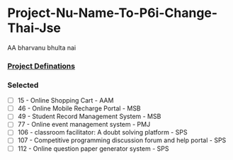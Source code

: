 # Project-Nu-Name-To-P6i-Change-Thai-Jse
AA bharvanu bhulta nai

### [Project Definations](https://drive.google.com/file/d/18djoxaUr7eOjBMaJscG3Lhm1R-fKQVrP/view?usp=sharing)

### Selected
 - [ ] 15 - Online Shopping Cart - AAM
 - [ ] 46 - Online Mobile Recharge Portal - MSB
 - [ ] 49 - Student Record Management System - MSB
 - [ ] 77 - Online event management system - PMJ
 - [ ] 106 - classroom facilitator: A doubt solving platform - SPS
 - [ ] 107 - Competitive programming discussion forum and help portal - SPS
 - [ ] 112 - Online question paper generator system - SPS
